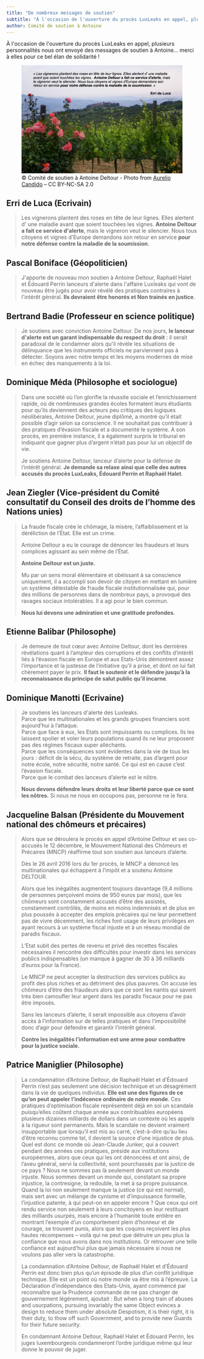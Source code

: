 ```yaml
---
title: "De nombreux messages de soutien"
subtitle: "À l'occasion de l'ouverture du procès LuxLeaks en appel, plusieurs personalités nous ont envoyé des messages de soutien à Antoine"
author: Comité de soutien à Antoine
---
```



À l'occasion de l'ouverture du procès LuxLeaks en appel, plusieurs personnalités nous ont envoyé des messages de soutien à Antoine… merci à elles pour ce bel élan de solidarité !

<figure>
  <img src="/images/news/2016-12-12-erri-de-luca.jpg" alt="Le message d'Erri de Luca, illustré par une photo de rose des vignes"/>
  <figcaption>&copy; Comité de soutien à Antoine Deltour - Photo from <a href="https://www.flickr.com/photos/terzocchio/2554074371/in/photolist-9SdRDW-9SaXAB-9SdRGE-78HMk3-ndWhWg-4MENmJ-4JbbMZ-fDjot-duLjBB-fDjpu-fDjrJ-dqSvQh-4yyKzS-5iT6wx-fDjqk-dqSzdq-dqSeTX-fDjt4-4uBgEj-bMCzkX-4TGik2-ashzYi-6YT6Jz-dqSjBh-dqSioc-3RptMp-4Bhnmk">Aurelio Candido</a> – CC BY-NC-SA 2.0</figcaption>
</figure>

## Erri de Luca (Ecrivain)

> Les vignerons plantent des roses en tête de leur lignes. Elles alertent d' une maladie avant que soient touchées les vignes. **Antoine Deltour a fait ce service d'alerte**, mais le vigneron veut le silencier. Nous tous citoyens et vignes d'Europe demandons son retour en service **pour notre défense contre la maladie de la soumission**.

## Pascal Boniface (Géopoliticien)

> J'apporte de nouveau mon soutien à Antoine Deltour, Raphaël Halet et Édouard Perrin lanceurs d'alerte dans l'affaire Luxleaks qui vont de nouveau être jugés pour avoir révélé des pratiques contraires à l'intérêt général. **Ils devraient être honorés et Non trainés en justice**. 

## Bertrand Badie (Professeur en science politique)

> Je soutiens avec conviction Antoine Deltour. De nos jours, **le lanceur d'alerte est un garant indispensable du respect du droit** : il serait paradoxal de le condamner alors qu'il révèle les situations de délinquance que les instruments officiels ne parviennent pas à détecter. Soyons avec notre temps et les moyens modernes de mise en échec des manquements à la loi.

## Dominique Méda (Philosophe et sociologue)

> Dans une société où l’on glorifie la réussite sociale et l’enrichissement rapide, où de nombreuses grandes écoles formatent leurs étudiants pour qu’ils deviennent des acteurs peu critiques des logiques néolibérales, Antoine Deltour, jeune diplômé, a montré qu’il était possible d’agir selon sa conscience. Il ne souhaitait pas contribuer à des pratiques d’évasion fiscale et a documenté le système. A son procès, en première instance, il a également surpris le tribunal en indiquant que gagner plus d’argent n’était pas pour lui un objectif de vie.
>
> Je soutiens Antoine Deltour, lanceur d’alerte pour la défense de l’intérêt général. **Je demande sa relaxe ainsi que celle des autres accusés du procès LuxLeaks, Édouard Perrin et Raphaël Halet**.


## Jean Ziegler (Vice-président du Comité consultatif du Conseil des droits de l’homme des Nations unies) 

> La fraude fiscale crée le chômage, la misère, l’affaiblissement et la déréliction de l’État. Elle est un crime.
>
> Antoine Deltour a eu le courage de dénoncer les fraudeurs et leurs complices agissant au sein même de l’État. 
>
> **Antoine Deltour est un juste.**
>
> Mu par un sens moral élémentaire et obéissant à sa conscience uniquement, il a accompli son devoir de citoyen en mettant en lumière un système détestable de fraude fiscale institutionnalisée qui, pour des millions de personnes dans de nombreux pays, a provoqué des ravages sociaux intolérables. Il a agi pour le bien commun.
>
> **Nous lui devons une admiration et une gratitude profondes.**

## Etienne Balibar (Philosophe)

> Je demeure de tout cœur avec Antoine Deltour, dont les dernières révélations quant à l’ampleur des corruptions et des conflits d’intérêt liés à l’évasion fiscale en Europe et aux Etats-Unis démontrent assez l’importance et la justesse de l’initiative qu’il a prise, et dont on lui fait chèrement payer le prix. **Il faut le soutenir et le défendre jusqu’à la reconnaissance du principe de salut public qu’il incarne**.
 
## Dominique Manotti (Ecrivaine)

> Je soutiens les lanceurs d'alerte des Luxleaks.  
> Parce que les multinationales et les grands groupes financiers sont aujourd’hui à l’attaque.  
> Parce que face à eux, les Etats sont impuissants ou complices. Ils les laissent spolier et voler leurs populations quand ils ne leur proposent pas des régimes fiscaux super alléchants.  
> Parce que les conséquences sont évidentes dans la vie de tous les jours : déficit de la sécu, du système de retraite, pas d’argent pour notre école, notre sécurité, notre santé. Ce qui est en cause c’est l’évasion fiscale.  
> Parce que le combat des lanceurs d’alerte est le nôtre.  
>
> **Nous devons défendre leurs droits et leur liberté parce que ce sont les nôtres.**
> Si nous ne nous en occupons pas, personne ne le fera.

## Jacqueline Balsan  (Présidente du Mouvement national des chômeurs et précaires)

> Alors que se déroulera le procès en appel d’Antoine Deltour et ses co-accusés le 12 décembre, le Mouvement National des Chômeurs et Précaires (MNCP) réaffirme tout son soutien aux lanceurs d’alerte.
>
> Dès le 26 avril 2016 lors du 1er procès, le MNCP a dénoncé les multinationales qui échappent à l’impôt et a soutenu Antoine DELTOUR.  
>
> Alors que les inégalités augmentent toujours davantage (9,4 millions de personnes perçoivent moins de 950 euros par mois), que les chômeurs sont constamment accusés d’être des assistés, constamment contrôlés, de moins en moins indemnisés et de plus en plus poussés à accepter des emplois précaires qui ne leur permettent pas de vivre décemment, les riches font usage de leurs privilèges en ayant recours à un système fiscal injuste et à un réseau mondial de paradis fiscaux. 
>
> L’Etat subit des pertes de revenu et privé des recettes fiscales nécessaires il rencontre des difficultés pour investir dans les services publics indispensables (un manque à gagner de 30 à 36 milliards d’euros pour la France).
>
> Le MNCP ne peut accepter la destruction des services publics au profit des plus riches et au détriment des plus pauvres. On accuse les chômeurs d’être des fraudeurs alors que ce sont les nantis qui savent très bien camoufler leur argent dans les paradis fiscaux pour ne pas être imposés.
>
> Sans les lanceurs d’alerte, il serait impossible aux citoyens d’avoir accès à l’information sur de telles pratiques et dans l’impossibilité donc d’agir pour défendre et garantir l’intérêt général. 
>
> **Contre les inégalités l’information est une arme pour combattre pour la justice sociale.**

## Patrice Maniglier (Philosophe)

> La condamnation d’Antoine Deltour, de Raphaël Halet et d’Édouard Perrin n’est pas seulement une décision technique et un désagrément dans la vie de quelques individus. **Elle est une des figures de ce qu’on peut appeler l’indécence ordinaire de notre monde**. Ces pratiques d’optimisation fiscale représentent déjà en soi un scandale puisqu’elles coûtent chaque année aux contribuables européens plusieurs dizaines milliards de dollars dans un contexte où les appels à la rigueur sont permanents. Mais le scandale ne devient vraiment insupportable que lorsqu’il est mis au carré, c’est-à-dire qu’au lieu d’être reconnu comme tel, il devient la source d’une injustice de plus. Quel est donc ce monde où Jean-Claude Junker, qui a couvert pendant des années ces pratiques, préside aux institutions européennes, alors que ceux qui les ont dénoncées et ont ainsi, de l’aveu général, servi la collectivité, sont pourchassés par la justice de ce pays ? Nous ne sommes pas là seulement devant un monde injuste. Nous sommes devant un monde qui, constatant sa propre injustice, la contresigne, la redouble, la met à sa propre puissance. Quand la loi non seulement manque la justice (ce qui est normal), mais sert avec un mélange de cynisme et d’impuissance formelle, l’injustice patente, à qui peut-on en appeler encore ? Que ceux qui ont rendu service non seulement à leurs concitoyens en leur restituant des milliards usurpés, mais encore à l’humanité toute entière en montrant l’exemple d’un comportement plein d’honneur et de courage, se trouvent punis, alors que les coquins reçoivent les plus hautes récompenses – voilà qui ne peut que détruire un peu plus la confiance que nous avons dans nos institutions. Or retrouver une telle confiance est aujourd’hui plus que jamais nécessaire si nous ne voulons pas aller vers la catastrophe. 
>
> La condamnation d’Antoine Deltour, de Raphaël Halet et d’Édouard Perrin est donc bien plus qu’un épisode de plus d’un conflit juridique technique. Elle est un point où notre monde va être mis à l’épreuve. La Déclaration d’indépendance des Etats-Unis, ayant commencé par reconnaître que la Prudence commande de ne pas changer de gouvernement légèrement, ajoutait : But when a long train of abuses and usurpations, pursuing invariably the same Object evinces a design to reduce them under absolute Despotism, it is their right, it is their duty, to thow off such Government, and to provide new Guards for their future security.
>
> En condamnant Antoine Deltour, Raphaël Halet et Édouard Perrin, les juges luxembourgeois condamneront l’ordre juridique même qui leur donne le pouvoir de juger.
